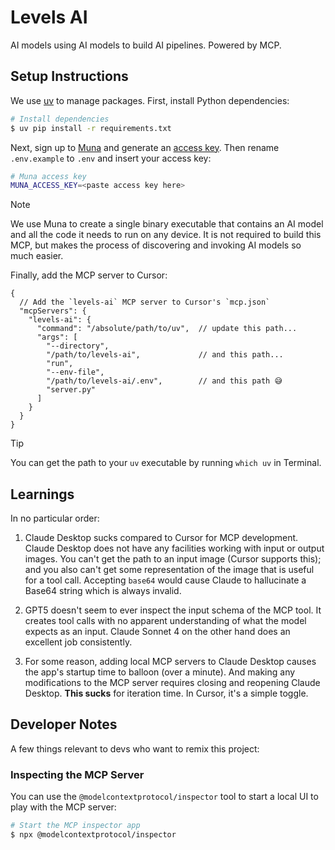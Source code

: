 # Levels AI
AI models using AI models to build AI pipelines. Powered by MCP.

## Setup Instructions
We use [uv](https://docs.astral.sh/uv/getting-started/installation/) to manage packages.
First, install Python dependencies:
```sh
# Install dependencies
$ uv pip install -r requirements.txt
```

Next, sign up to [Muna](https://muna.ai) and generate an [access key](https://www.muna.ai/settings/developer). Then rename `.env.example` to `.env` and insert your access key:
```bash
# Muna access key
MUNA_ACCESS_KEY=<paste access key here>
```

> [!NOTE]
> We use Muna to create a single binary executable that contains an AI model and all the 
> code it needs to run on any device. It is not required to build this MCP, but makes 
> the process of discovering and invoking AI models so much easier.

Finally, add the MCP server to Cursor:
```json5
{
  // Add the `levels-ai` MCP server to Cursor's `mcp.json`
  "mcpServers": {
    "levels-ai": {
      "command": "/absolute/path/to/uv",  // update this path...
      "args": [
        "--directory",
        "/path/to/levels-ai",             // and this path...
        "run",
        "--env-file",
        "/path/to/levels-ai/.env",        // and this path 😅
        "server.py"
      ]
    }
  }
}
```

> [!TIP]
> You can get the path to your `uv` executable by running `which uv` in Terminal.

## Learnings
In no particular order:

1. Claude Desktop sucks compared to Cursor for MCP development. Claude Desktop does not have any 
facilities working with input or output images. You can't get the path to an input image (Cursor supports this); and you also can't get some representation of the image that is useful for a tool call. Accepting `base64` would cause Claude to hallucinate a Base64 string which is always invalid.

2. GPT5 doesn't seem to ever inspect the input schema of the MCP tool. It creates tool calls with no 
apparent understanding of what the model expects as an input. Claude Sonnet 4 on the other hand does an 
excellent job consistently.

3. For some reason, adding local MCP servers to Claude Desktop causes the app's startup time to balloon 
(over a minute). And making any modifications to the MCP server requires closing and reopening Claude Desktop.
**This sucks** for iteration time. In Cursor, it's a simple toggle.

## Developer Notes
A few things relevant to devs who want to remix this project:

### Inspecting the MCP Server
You can use the `@modelcontextprotocol/inspector` tool to start a local UI to play with the MCP server:
```sh
# Start the MCP inspector app
$ npx @modelcontextprotocol/inspector
```